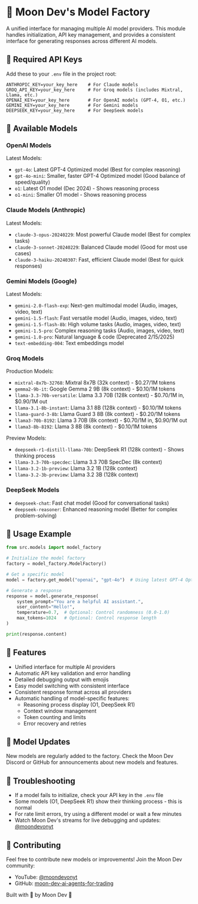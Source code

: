 # 🌙 Moon Dev's Model Factory

A unified interface for managing multiple AI model providers. This module handles initialization, API key management, and provides a consistent interface for generating responses across different AI models.

## 🔑 Required API Keys

Add these to your `.env` file in the project root:
```env
ANTHROPIC_KEY=your_key_here    # For Claude models
GROQ_API_KEY=your_key_here     # For Groq models (includes Mixtral, Llama, etc.)
OPENAI_KEY=your_key_here       # For OpenAI models (GPT-4, O1, etc.)
GEMINI_KEY=your_key_here       # For Gemini models
DEEPSEEK_KEY=your_key_here     # For DeepSeek models
```

## 🤖 Available Models

### OpenAI Models
Latest Models:
- `gpt-4o`: Latest GPT-4 Optimized model (Best for complex reasoning)
- `gpt-4o-mini`: Smaller, faster GPT-4 Optimized model (Good balance of speed/quality)
- `o1`: Latest O1 model (Dec 2024) - Shows reasoning process
- `o1-mini`: Smaller O1 model - Shows reasoning process

### Claude Models (Anthropic)
Latest Models:
- `claude-3-opus-20240229`: Most powerful Claude model (Best for complex tasks)
- `claude-3-sonnet-20240229`: Balanced Claude model (Good for most use cases)
- `claude-3-haiku-20240307`: Fast, efficient Claude model (Best for quick responses)

### Gemini Models (Google)
Latest Models:
- `gemini-2.0-flash-exp`: Next-gen multimodal model (Audio, images, video, text)
- `gemini-1.5-flash`: Fast versatile model (Audio, images, video, text)
- `gemini-1.5-flash-8b`: High volume tasks (Audio, images, video, text)
- `gemini-1.5-pro`: Complex reasoning tasks (Audio, images, video, text)
- `gemini-1.0-pro`: Natural language & code (Deprecated 2/15/2025)
- `text-embedding-004`: Text embeddings model

### Groq Models
Production Models:
- `mixtral-8x7b-32768`: Mixtral 8x7B (32k context) - $0.27/1M tokens
- `gemma2-9b-it`: Google Gemma 2 9B (8k context) - $0.10/1M tokens
- `llama-3.3-70b-versatile`: Llama 3.3 70B (128k context) - $0.70/1M in, $0.90/1M out
- `llama-3.1-8b-instant`: Llama 3.1 8B (128k context) - $0.10/1M tokens
- `llama-guard-3-8b`: Llama Guard 3 8B (8k context) - $0.20/1M tokens
- `llama3-70b-8192`: Llama 3 70B (8k context) - $0.70/1M in, $0.90/1M out
- `llama3-8b-8192`: Llama 3 8B (8k context) - $0.10/1M tokens

Preview Models:
- `deepseek-r1-distill-llama-70b`: DeepSeek R1 (128k context) - Shows thinking process
- `llama-3.3-70b-specdec`: Llama 3.3 70B SpecDec (8k context)
- `llama-3.2-1b-preview`: Llama 3.2 1B (128k context)
- `llama-3.2-3b-preview`: Llama 3.2 3B (128k context)

### DeepSeek Models
- `deepseek-chat`: Fast chat model (Good for conversational tasks)
- `deepseek-reasoner`: Enhanced reasoning model (Better for complex problem-solving)

## 🚀 Usage Example

```python
from src.models import model_factory

# Initialize the model factory
factory = model_factory.ModelFactory()

# Get a specific model
model = factory.get_model("openai", "gpt-4o")  # Using latest GPT-4 Optimized

# Generate a response
response = model.generate_response(
    system_prompt="You are a helpful AI assistant.",
    user_content="Hello!",
    temperature=0.7,  # Optional: Control randomness (0.0-1.0)
    max_tokens=1024   # Optional: Control response length
)

print(response.content)
```

## 🌟 Features
- Unified interface for multiple AI providers
- Automatic API key validation and error handling
- Detailed debugging output with emojis
- Easy model switching with consistent interface
- Consistent response format across all providers
- Automatic handling of model-specific features:
  - Reasoning process display (O1, DeepSeek R1)
  - Context window management
  - Token counting and limits
  - Error recovery and retries

## 🔄 Model Updates
New models are regularly added to the factory. Check the Moon Dev Discord or GitHub for announcements about new models and features.

## 🐛 Troubleshooting
- If a model fails to initialize, check your API key in the `.env` file
- Some models (O1, DeepSeek R1) show their thinking process - this is normal
- For rate limit errors, try using a different model or wait a few minutes
- Watch Moon Dev's streams for live debugging and updates: [@moondevonyt](https://www.youtube.com/@moondevonyt)

## 🤝 Contributing
Feel free to contribute new models or improvements! Join the Moon Dev community:
- YouTube: [@moondevonyt](https://www.youtube.com/@moondevonyt)
- GitHub: [moon-dev-ai-agents-for-trading](https://github.com/moon-dev-ai-agents-for-trading)

Built with 💖 by Moon Dev 🌙